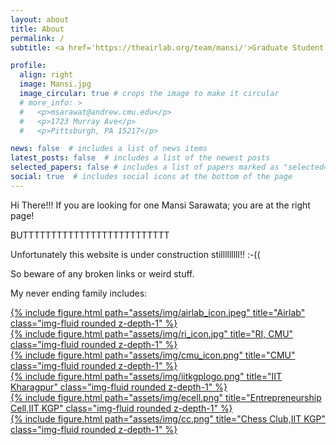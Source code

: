 ```yaml
---
layout: about
title: About
permalink: /
subtitle: <a href='https://theairlab.org/team/mansi/'>Graduate Student Researcher</a> | <a href='https://theairlab.org/'>AirLab</a> | <a href='https://www.ri.cmu.edu/'> Carnegie Mellon University</a> 

profile:
  align: right
  image: Mansi.jpg
  image_circular: true # crops the image to make it circular
  # more_info: >
  #   <p>msarawat@andrew.cmu.edu</p>
  #   <p>1723 Murray Ave</p>
  #   <p>Pittsburgh, PA 15217</p>

news: false  # includes a list of news items
latest_posts: false  # includes a list of the newest posts
selected_papers: false # includes a list of papers marked as "selected={true}"
social: true  # includes social icons at the bottom of the page
---
```


Hi There!!! If you are looking for one Mansi Sarawata; you are at the right page!

BUTTTTTTTTTTTTTTTTTTTTTTTTTT

<!-- <img src="/assets/img/2.jpg" width =500> -->

Unfortunately this website is under construction stilllllllll!! :-((


So beware of any broken links or weird stuff.


<!-- 

Write your biography here. Tell the world about yourself. Link to your favorite [subreddit](http://reddit.com). You can put a picture in, too. The code is already in, just name your picture `prof_pic.jpg` and put it in the `img/` folder.

Put your address / P.O. box / other info right below your picture. You can also disable any of these elements by editing `profile` property of the YAML header of your `_pages/about.md`. Edit `_bibliography/papers.bib` and Jekyll will render your [publications page](/al-folio/publications/) automatically.

Link to your social media connections, too. This theme is set up to use [Font Awesome icons](http://fortawesome.github.io/Font-Awesome/) and [Academicons](https://jpswalsh.github.io/academicons/), like the ones below. Add your Facebook, Twitter, LinkedIn, Google Scholar, or just disable all of them. -->

My never ending family includes:


<div class="row">
    <div class="col-sm mt-3 mt-md-0">
        <a href="https://theairlab.org/">{% include figure.html path="assets/img/airlab_icon.jpeg" title="Airlab" class="img-fluid rounded z-depth-1" %}</a>
    </div>
    <div class="col-sm mt-3 mt-md-0">
        <a href="https://www.ri.cmu.edu/">{% include figure.html path="assets/img/ri_icon.jpg" title="RI, CMU" class="img-fluid rounded z-depth-1" %}</a>
    </div>
    <div class="col-sm mt-3 mt-md-0">
        <a href="https://www.cmu.edu/">{% include figure.html path="assets/img/cmu_icon.png" title="CMU" class="img-fluid rounded z-depth-1" %}</a>
    </div>
    <div class="col-sm mt-3 mt-md-0">
        <a href="https://www.iitkgp.ac.in/">{% include figure.html path="assets/img/iitkgplogo.png" title="IIT Kharagpur" class="img-fluid rounded z-depth-1" %}</a>
    </div>
    <div class="col-sm mt-3 mt-md-0">
        <a href="https://www.ecell-iitkgp.org/">{% include figure.html path="assets/img/ecell.png" title="Entrepreneurship Cell,IIT KGP" class="img-fluid rounded z-depth-1" %}</a>
    </div>
    <div class="col-sm mt-3 mt-md-0">
        <a href="https://www.facebook.com/ChessClubIITKGP/">{% include figure.html path="assets/img/cc.png" title="Chess Club,IIT KGP" class="img-fluid rounded z-depth-1" %}</a>
    </div>
</div>
